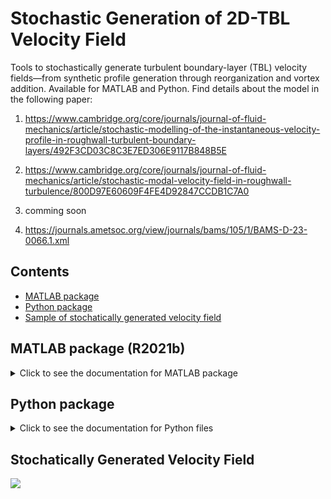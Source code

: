 # Stochastic Generation of 2D-TBL Velocity Field

Tools to stochastically generate turbulent boundary-layer (TBL) velocity fields—from synthetic profile generation through reorganization and vortex addition. Available for MATLAB and Python. Find details about the model in the following paper:

1. https://www.cambridge.org/core/journals/journal-of-fluid-mechanics/article/stochastic-modelling-of-the-instantaneous-velocity-profile-in-roughwall-turbulent-boundary-layers/492F3CD03C8C3E7ED306E9117B848B5E

2. https://www.cambridge.org/core/journals/journal-of-fluid-mechanics/article/stochastic-modal-velocity-field-in-roughwall-turbulence/800D97E60609F4FE4D92847CCDB1C7A0

3. comming soon

4. https://journals.ametsoc.org/view/journals/bams/105/1/BAMS-D-23-0066.1.xml

## Contents
- [MATLAB package](#matlab-package)
- [Python package](#python-package)
- [Sample of stochatically generated velocity field](#Stochatically-generated-velocity-field)

## MATLAB package (R2021b)
<!-- brief blurb or link to docs/install/usage -->
<!-- e.g., Installation, Quickstart, API, Examples -->

<details>
  <summary>Click to see the documentation for MATLAB package</summary>

### MATLAB files
All the code files are in `Matlab/src` folder:
`Matlab/src`
- main.m: defining initial conditions. The documentation for the code is provided in the files as comments.
-stochastic_generation: defining an object
`Matlab/src/SG_VelProf`
- SGVP: codes to generate velocity profiles
`Matlab/src/SG_VelField`
- SGVF: codes to reorganize the generated profiles into correlated field
`Matlab/src/SG_VorX`
- SGVorX: codes to add vortex cores.


</details>

## Python package
<!-- brief blurb or link to docs/install/usage -->
<details>
  <summary>Click to see the documentation for Python files</summary>

### Python files
Full docs here...
- Installation
- Quickstart
- API
- Examples

</details>

## Stochatically Generated Velocity Field
<img src = "Gen.gif">